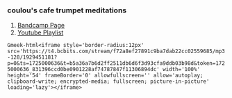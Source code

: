 ### coulou's cafe trumpet meditations

1. [Bandcamp Page](https://coulou.bandcamp.com/)
2. [Youtube Playlist](https://www.youtube.com/watch?v=haZhqhjHr8A&list=UULFRNL20EqnJl7KjaHrKwm7IA)


`Gmeek-html<iframe style='border-radius:12px' src='https://t4.bcbits.com/stream/f72a8ef27891c9ba7dab22cc02559685/mp3-128/1929451181?p=0&ts=1725000636&t=b5a36a7b6d2ff2511db6d6f3d93cfa9ddb03b98d&token=1725000636_831396ccd0be0901228af74787847f11306894dc' width='100%' height='54' frameBorder='0' allowfullscreen='' allow='autoplay; clipboard-write; encrypted-media; fullscreen; picture-in-picture' loading='lazy'></iframe>`
